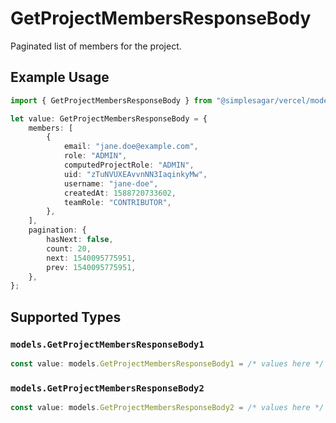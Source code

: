 # GetProjectMembersResponseBody

Paginated list of members for the project.

## Example Usage

```typescript
import { GetProjectMembersResponseBody } from "@simplesagar/vercel/models/getprojectmembersop.js";

let value: GetProjectMembersResponseBody = {
    members: [
        {
            email: "jane.doe@example.com",
            role: "ADMIN",
            computedProjectRole: "ADMIN",
            uid: "zTuNVUXEAvvnNN3IaqinkyMw",
            username: "jane-doe",
            createdAt: 1588720733602,
            teamRole: "CONTRIBUTOR",
        },
    ],
    pagination: {
        hasNext: false,
        count: 20,
        next: 1540095775951,
        prev: 1540095775951,
    },
};
```

## Supported Types

### `models.GetProjectMembersResponseBody1`

```typescript
const value: models.GetProjectMembersResponseBody1 = /* values here */
```

### `models.GetProjectMembersResponseBody2`

```typescript
const value: models.GetProjectMembersResponseBody2 = /* values here */
```

